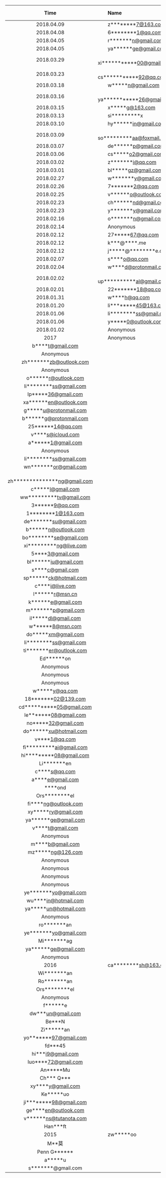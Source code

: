 Time       |　　Name                         |　Amount   |Note
:---------:|:-------------------------------|--------:|-----
2018.04.09 |　　z\*\*\*\*\*\*\*\*7@163.com         | $5   |
2018.04.08 |　　6\*\*\*\*\*\*\*\*1@qq.com         | $50   |
2018.04.05 |　　r\*\*\*\*\*\*\*n@gmail.com         | $10   |
2018.04.05 |　　ya\*\*\*\*\*\*ge@gmail.com     | $10   |
2018.03.29 |　　xi\*\*\*\*\*\*\*\*\*\*\*00@gmail.com | $10   |
2018.03.23 |　　cs\*\*\*\*\*\*\*\*\*\*\*92@qq.com | $5   |
2018.03.18 |　　w\*\*\*\*\*n@gmail.com         | $5   |
2018.03.16 |　　ya\*\*\*\*\*\*\*\*\*\*\*26@gmail.com | $2   |
2018.03.15 |　　x\*\*\*\*\*g@163.com           | $25   |
2018.03.13 |　　si\*\*\*\*\*\*\*\*\*x          | $30   |
2018.03.10 |　　hy\*\*\*\*\*\*in@gmail.com     | $5   |
2018.03.09 |　　so\*\*\*\*\*\*\*\*\*aa@foxmail.com | $5   |
2018.03.07 |　　de\*\*\*\*\*\*p@gmail.com      | $10   |
2018.03.06 |　　cs\*\*\*\*\*o2@gmail.com       | $25   |
2018.03.02 |　　z\*\*\*\*\*\*\*i@qq.com        | $5   |
2018.03.01 |　　bl\*\*\*\*\*gz@gmail.com       | $25   |
2018.02.27 |　　w\*\*\*\*\*\*\*y@gmail.com     | $5   |
2018.02.26 |　　7\*\*\*\*\*\*\*2@qq.com        | $5   |
2018.02.25 |　　v\*\*\*\*\*\*o@outlook.com     | $25   |
2018.02.23 |　　ch\*\*\*\*\*\*nd@gmail.com     | $5   |
2018.02.23 |　　y\*\*\*\*\*\*\*y@gmail.com     | $30   |
2018.02.16 |　　o\*\*\*\*\*\*\*n@gmail.com     | $10   |
2018.02.14 |　　Anonymous                      | $5   |
2018.02.12 |　　27\*\*\*\*\*67@qq.com          | $10   |
2018.02.12 |　　k\*\*\*@\*\*\*\*.me            | $5   |
2018.02.12 |　　j\*\*\*\*\*@\*\*\*\*\*\*\*\*e.com | $25   |
2018.02.07 |　　s\*\*\*\*o@qq.com              | $5   |
2018.02.04 |　　w\*\*\*\*d@protonmail.ch       | $25   |
2018.02.02 |　　up\*\*\*\*\*\*\*\*\*\*al@gmail.com | $10   |
2018.02.01 |　　22\*\*\*\*\*\*\*18@qq.com      | $5    |
2018.01.31 |　　w\*\*\*\*h@qq.com              | $15   |
2018.01.20 |　　li\*\*\*\*\*\*\*\*45@163.com   | $5    |
2018.01.06 |　　li\*\*\*\*\*\*\*\*ss@gmail.com | $10   |
2018.01.06 |　　y\*\*\*\*\*0@outlook.com       | $1    |
2018.01.02 |　　Anonymous                      | $25   |
2017 |　　Anonymous                      | |
 |　　b\*\*\*\*t@gmail.com           | |
 |　　Anonymous                      | |
 |　　zh\*\*\*\*\*\*\*zb@outlook.com | |
 |　　Anonymous                      | |
 |　　o\*\*\*\*\*\*r@outlook.com     | |
 |　　li\*\*\*\*\*\*\*\*ss@gmail.com | |
 |　　lp\*\*\*\*\*36@gmail.com       | |
 |　　xa\*\*\*\*\*\*en@outlook.com   | |
 |　　g\*\*\*\*\*u@protonmail.com    | |
 |　　b\*\*\*\*\*\*g@protonmail.com  | |
 |　　25\*\*\*\*\*\*14@qq.com        | |
 |　　v\*\*\*\*s@icloud.com          | |
 |　　a\*\*\*\*\*\*1@gmail.com       | |
 |　　Anonymous                      | |
 |　　li\*\*\*\*\*\*\*\*ss@gmail.com | |
 |　　wn\*\*\*\*\*\*\*or@gmail.com | |
 |　　zh\*\*\*\*\*\*\*\*\*\*\*\*\*\*ng@gmail.com | |
 |　　c\*\*\*\*\*l@gmail.com           | |
 |　　ww\*\*\*\*\*\*\*\*\*tv@gmail.com | |
 |　　3\*\*\*\*\*\*9@qq.com            | |
 |　　1\*\*\*\*\*\*\*\*1@163.com       | |
 |　　de\*\*\*\*\*\*\*su@gmail.com     | |
 |　　b\*\*\*\*\*\*n@outlook.com       | |
 |　　bo\*\*\*\*\*\*\*\*se@gmail.com   | |
 |　　xi\*\*\*\*\*\*\*\*\*ng@live.com  | |
 |　　5\*\*\*\*3@gmail.com         | |
 |　　bl\*\*\*\*\*\*iu@gmail.com   | |
 |　　s\*\*\*\*c@gmail.com         | |
 |　　sp\*\*\*\*\*\*ck@hotmail.com | |
 |　　c\*\*\*\*i@live.com          | |
 |　　l\*\*\*\*\*\*r@msn.cn        | |
 |　　k\*\*\*\*\*\*e@gmail.com     | |
 |　　m\*\*\*\*\*\*\*p@gmail.com   | |
 |　　il\*\*\*\*\*dl@gmail.com     | |
 |　　w\*\*\*\*\*\*8@msn.com       | |
 |　　do\*\*\*\*\*xm@gmail.com     | |
 |　　li\*\*\*\*\*\*\*\*ss@gmail.com | |
 |　　ti\*\*\*\*\*\*\*er@outlook.com | |
 |　　Ed\*\*\*\*\*\*on             | |
 |　　Anonymous                    | |
 |　　Anonymous                    | |
 |　　Anonymous                    | |
 |　　w\*\*\*\*\*y@qq.com          | |
 |　　18\*\*\*\*\*\*\*02@139.com   | |
 |　　cd\*\*\*\*\*\*\*\*\*\*05@gmail.com | |
 |　　le\*\*\*\*\*\*\*08@gmail.com | |
 |　　no\*\*\*\*\*32@gmail.com     | |
 |　　do\*\*\*\*\*\*xu@hotmail.com | |
 |　　v\*\*\*\*1@qq.com            | |
 |　　fi\*\*\*\*\*\*\*\*\*ai@gmail.com | |
 |　　hi\*\*\*\*\*\*\*\*\*08@gmail.com | |
 |　　Li\*\*\*\*\*\*\*en           | |
 |　　c\*\*\*\*s@qq.com            | |
 |　　a\*\*\*\*e@gmail.com         | |
 |　　\*\*\*\*ond                  | |
 |　　Ors\*\*\*\*\*\*\*\*el        | |
 |　　fi\*\*\*\*ng@outlook.com     | |
 |　　xy\*\*\*\*\*ry@gmail.com     | |
 |　　ya\*\*\*\*\*\*ge@gmail.com   | |
 |　　v\*\*\*\*t@gmail.com         | |
 |　　Anonymous                    | |
 |　　m\*\*\*\*b@gmail.com         | |
 |　　mz\*\*\*\*\*ng@126.com       | |
 |　　Anonymous                    | |
 |　　Anonymous                    | |
 |　　Anonymous                    | |
 |　　Anonymous                    | |
 |　　ye\*\*\*\*\*\*\*yo@gmail.com | |
 |　　wu\*\*\*\*in@hotmail.com     | |
 |　　ya\*\*\*\*\*un@hotmail.com   | |
 |　　Anonymous                    | |
 |　　ro\*\*\*\*\*\*\*an           | |
 |　　ye\*\*\*\*\*\*\*yo@gmail.com | |
 |　　Mi\*\*\*\*\*\*\*ag           | |
 |　　ya\*\*\*\*\*\*ge@gmail.com   | |
 |　　Anonymous                    | |
2016 |　　ca\*\*\*\*\*\*\*\*sh@163.com | |
 |　　Wi\*\*\*\*\*\*\*an           | |
 |　　Ro\*\*\*\*\*\*\*an           | |
 |　　Ors\*\*\*\*\*\*\*\*el        | |
 |　　Anonymous                    | |
 |　　f\*\*\*\*\*\*e               | |
 |　　dw\*\*\*un@gmail.com         | |
 |　　Be\*\*\*N                    | |
 |　　Zi\*\*\*\*\*\*an             | |
 |　　yo\*\*\*\*\*\*\*97@gmail.com | |
 |　　fd\*\*\*45                   | |
 |　　hi\*\*\*i9@gmail.com         | |
 |　　luo\*\*\*\*72@gmail.com      | |
 |　　An\*\*\*\*\*Mu               | |
 |　　Ch\*\*\* Q\*\*\*             | |
 |　　xy\*\*\*\*y@gmail.com         ||
 |　　Ke\*\*\*\*\*uo                ||
 |　　ji\*\*\*\*\*\*\*\*98@gmail.com||
 |　　ge\*\*\*\*en@outlook.com     | |
 |　　v\*\*\*\*\*\*ns@tutanota.com |  |
 |　　Han\*\*\*ft                  |  |
2015 |　　zw\*\*\*\*\*oo           |　|
 |　　M\*\*莫                      |　 |
 |　　Penn G\*\*\*\*\*\*           |　 |
 |　　a\*\*\*\*\*u                 |　 |
 |　　s\*\*\*\*\*\*\*@gmail.com    |　 |
